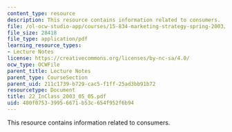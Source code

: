```yaml
---
content_type: resource
description: This resource contains information related to consumers.
file: /ol-ocw-studio-app/courses/15-834-marketing-strategy-spring-2003/400f075339956671b53c654f952f6b94_22_InClass_2003_05_05.pdf
file_size: 28418
file_type: application/pdf
learning_resource_types:
- Lecture Notes
license: https://creativecommons.org/licenses/by-nc-sa/4.0/
ocw_type: OCWFile
parent_title: Lecture Notes
parent_type: CourseSection
parent_uid: 211c1739-b729-cac5-f1ff-25ad3bb91b72
resourcetype: Document
title: 22_InClass_2003_05_05.pdf
uid: 400f0753-3995-6671-b53c-654f952f6b94
---
```

This resource contains information related to consumers.